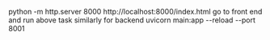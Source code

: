 python -m http.server 8000
http://localhost:8000/index.html
go to front end and run above task similarly for backend
 uvicorn main:app --reload --port 8001   